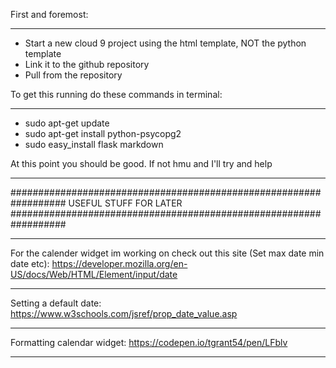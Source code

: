 First and foremost:
__________________________________________________
- Start a new cloud 9 project using the html template, NOT the python template
- Link it to the github repository
- Pull from the repository


To get this running do these commands in terminal:
__________________________________________________

- sudo apt-get update
- sudo apt-get install python-psycopg2
- sudo easy_install flask markdown 

At this point you should be good. If not hmu and I'll try and help
__________________________________________________________________
##################################################################
USEFUL STUFF FOR LATER
##################################################################
__________________________________________________________________
For the calender widget im working on check out this site (Set max date min date etc):
https://developer.mozilla.org/en-US/docs/Web/HTML/Element/input/date
__________________________________________________________________
Setting a default date:
https://www.w3schools.com/jsref/prop_date_value.asp
__________________________________________________________________
Formatting calendar widget:
https://codepen.io/tgrant54/pen/LFblv
__________________________________________________________________



